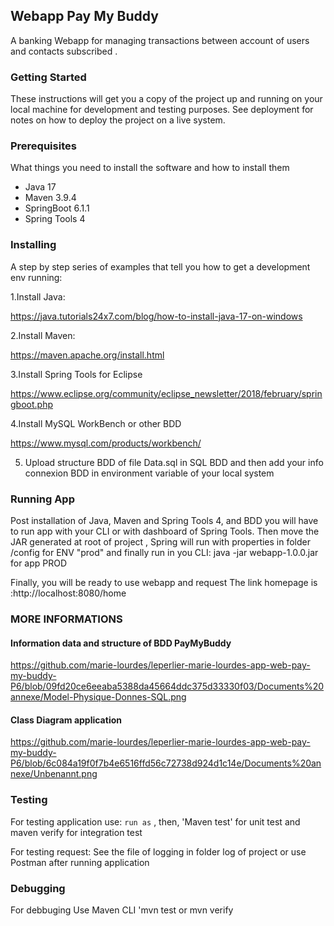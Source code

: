 ## Webapp Pay My Buddy
A banking Webapp  for managing transactions between account of users and contacts subscribed .

### Getting Started

These instructions will get you a copy of the project up and running on your local machine for development and testing purposes. See deployment for notes on how to deploy the project on a live system.

### Prerequisites

What things you need to install the software and how to install them
- Java 17
- Maven 3.9.4
- SpringBoot 6.1.1
- Spring Tools 4

### Installing

A step by step series of examples that tell you how to get a development env running:

1.Install Java:

https://java.tutorials24x7.com/blog/how-to-install-java-17-on-windows

2.Install Maven:

https://maven.apache.org/install.html

3.Install Spring Tools for Eclipse

https://www.eclipse.org/community/eclipse_newsletter/2018/february/springboot.php

4.Install MySQL WorkBench or other BDD

https://www.mysql.com/products/workbench/

5. Upload structure BDD of file Data.sql in SQL BDD and  then add your info connexion BDD in environment variable of your local system 


### Running App

Post installation of Java, Maven and Spring Tools 4, and BDD you will have to run app
 with your CLI or with dashboard of Spring Tools.
 Then move the JAR  generated at root of project , Spring will  run with properties in folder /config for ENV "prod" and finally  run in you CLI: java -jar webapp-1.0.0.jar
 for app PROD 

Finally, you will be ready to  use webapp and request 
The link homepage  is :http://localhost:8080/home

### MORE INFORMATIONS


#### Information data and structure of BDD PayMyBuddy

https://github.com/marie-lourdes/leperlier-marie-lourdes-app-web-pay-my-buddy-P6/blob/09fd20ce6eeaba5388da45664ddc375d33330f03/Documents%20annexe/Model-Physique-Donnes-SQL.png

#### Class Diagram  application

https://github.com/marie-lourdes/leperlier-marie-lourdes-app-web-pay-my-buddy-P6/blob/6c084a19f0f7b4e6516ffd56c72738d924d1c14e/Documents%20annexe/Unbenannt.png
### Testing

 For testing application use:
`run as` , then, 'Maven test' for unit test and maven verify for integration test

 For testing request:
See the file of logging in folder log of project or use Postman after running application

### Debugging
 For debbuging
Use  Maven CLI 'mvn test or mvn verify  

